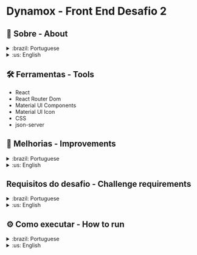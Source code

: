 # Dynamox - Front End Desafio 2

## 📃 Sobre - About
<details>
  <summary > :brazil: Portuguese </summary>
  <p>
    Desenvolver uma tela de autenticação fake. O login pode ser feito com e-mail e senha fixos, porém as rotas devem ser privadas e as requests à API devem simular o envio do token JWT, que também poderá ser fake, para ser visualizada em um dispositivo desktop (1280px)
  </p>
</details>

<details>
  <summary > :us: English </summary>
  <p>
    Develop a fake authentication screen. The login can be done with fixed email and password, but the routes must be private and the requests to the API must simulate the sending of the JWT token, which can also be fake, to be viewed on a desktop device (1280px)
  </p>
</details>

## 🛠️ Ferramentas - Tools
  - React
  - React Router Dom
  - Material UI Components
  - Material UI Icon
  - CSS
  - json-server

##  📝 Melhorias - Improvements

<details>
  <summary > :brazil: Portuguese </summary>

  - [ ] Testes
  - [ ] Otimização do Código

</details>

<details>
  <summary > :us: English </summary>
  
  - [ ] Tests
  - [ ] Code Optimization

</details>

## Requisitos do desafio - Challenge requirements
<details>
  <summary > :brazil: Portuguese </summary>

## 1 -  Aplicação deverá ter telas de criação, edição e listagem de produtos, com os campos:

  - Nome;
  - Data de fabricação;
  - Produto perecível (booleano);
  - Data de validade;
  - Preço;

## 2 - O usuário só deverá ter acesso às rotas de criação, edição e listagem de produtos caso esteja autenticado;

## 3 - O usuário só poderá cadastrar data de validade caso o produto seja perecível;

## 4 - A data de fabricação nunca deverá ser maior que a data de validade;

## 5 - O preço deverá estar em reais (R$);

## 6 - A tela de listagem deverá ter a possibilidade de ordenação dos campos e com uma paginação de 10 produtos por página.

## 7 - O backend deve ser simulado com json-server, que cria uma API REST fake;

<details>
  <summary> PS: A responsividade foi feito nos seguintes tamanhos de tela: </summary>

  - 320px — 480px: dispositivos móveis
  - 481px — 768px: iPads, tablets
  - 769px — 1024px: telas pequenas, laptops
  - 1024px+ : telas grandes, monitores
</details>
</details>

<details>
  <summary > :us: English </summary>

## 1 - The application should have screens for creating, editing and listing products, with the following fields:
  
    - Name;
    - Manufacturing date;
    - Perishable product (boolean);
    - Expiration date;
    - Price;

## 2 - The user should only have access to the routes for creating, editing and listing products if he is authenticated;

## 3 - The user should only be able to register the expiration date if the product is perishable;

## 4 - The manufacturing date should never be greater than the expiration date;

## 5 - The price should be in reais (R$);

## 6 - The listing screen should have the possibility of sorting the fields and with a pagination of 10 products per page.

<details>
  <summary> PS: Responsiveness was done in the following screen sizes: </summary>

  - 320px — 480px: mobile devices
  - 481px — 768px: iPads, tablets
  - 769px — 1024px: small screens, laptops
  - 1024px+ : large screens, monitors
</details>
</details>



## ⚙️ Como executar - How to run
<details>
  <summary > :brazil: Portuguese </summary>
  <p>
    Para executar o projeto, você precisará ter instalado em sua máquina as seguintes ferramentas: Git, NodeJS (v16+). Além disto é bom ter um editor para trabalhar com o código como VSCode.
  </p>

  1. Faça um clone deste repositório:
  ```bash
  git@github.com:ItaloRAmaral/Dynamox-Teste-Front-End.git
  ```

  2. Entre no diretório do projeto, e depois troque para a branch do desafio:
  ```bash
  git checkout desafio-02-auth-
  ```

  3. Entre na pasta `desafio_02` que é onde se encontra a resolução do desafio.


  4. Instale as dependências
  ```bash
  npm install
  ```
 
  5. Execute a nossa fake api do json-server para simular o backend. Ele irá abrir na porta 3000.
  ```bash
  json-server --watch db.json
  ```

  6. Execute a aplicação do nosso front end.
  ```bash
  npm start
  ```

  7. O servidor inciará na porta:3001 - acesse <http://localhost:3001>
  </p>




</details>

<details>
  <summary > :us: English </summary>
  <p>
    To run the project, you will need to have installed on your machine the following tools: Git, NodeJS (v16+). In addition, it is good to have an editor to work with the code like VSCode.
  </p>

  1. Clone this repository:
  ```bash
    git@github.com:ItaloRAmaral/Dynamox-Teste-Front-End.git
  ```

  2. Enter the project directory, and then the change to challenge branch.
  ```bash
  git checkout desafio-02-auth-
  ```

  3. Enter the `desafio_02` folder where the challenge solution is located.

  4. Install the dependencies
  ```bash
    npm install
  ```

  5. Run the json-server fake api to simulate the backend. It will open on port 3000.
  ```bash
    json-server --watch db.json
  ```

  6. Run the front end application.
  ```bash
    npm start
  ```
  7. The server will start on port: 3001 - access <http://localhost:3001>

</details>